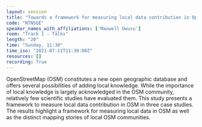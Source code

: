 ```yaml
---
layout: session
title: "Towards a framework for measuring local data contribution in OpenStreetMap"
code: "NTNSQE"
speaker_names_with_affiliations: ['Maxwell Owusu']
room: "Track 1 - Talks"
length: "20"
time: "Sunday, 11:30"
time_iso: "2021-07-11T11:30:00Z"
resources: []
recording: True
---
```

OpenStreetMap (OSM) constitutes a new open geographic database and offers several possibilities of adding local knowledge. While the importance of local knowledge is largely acknowledged in the OSM community, relatively few scientific studies have evaluated them. This study presents a framework to measure local data contribution in OSM in three case studies. The results highlight a framework for measuring local data in OSM as well as the distinct mapping stories of local OSM communities.
